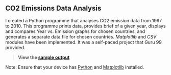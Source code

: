 ## CO2 Emissions Data Analysis

I created a Python programme that analyses CO2 emission data from 1997 to 2010. This programme prints data, provides brief of a given year, displays and compares Year vs. Emission graphs for chosen countries, and generates a separate data file for chosen countries. _Matplotlib_ and _CSV_ modules have been implemented. It was a self-paced project that Guru 99 provided.

> **View the [sample output](OUTPUT.md)**

Note: Ensure that your device has [Python](https://www.python.org/downloads/) and [Matplotlib](https://www.tutorialspoint.com/how-to-install-matplotlib-in-python) installed.
